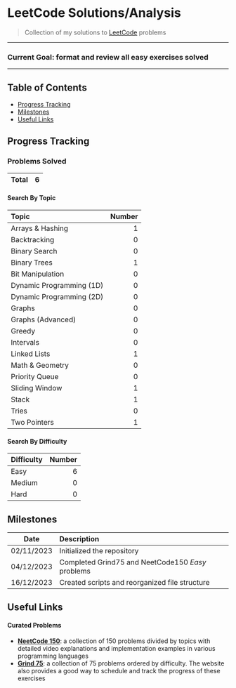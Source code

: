 # LeetCode Solutions/Analysis

> Collection of my solutions to [LeetCode](https://leetcode.com) problems

---
### Current Goal: format and review all easy exercises solved  

---

## Table of Contents
  - [Progress Tracking](#progress-tracking)
  - [Milestones](#milestones)
  - [Useful Links](#useful-links)

## Progress Tracking

### Problems Solved

| Total | 6 |
|:---:|:---:|

#### Search By Topic

| Topic | Number |
|:---|---:|
| Arrays & Hashing | 1 |
| Backtracking | 0 |
| Binary Search | 0 |
| Binary Trees | 1 |
| Bit Manipulation | 0 |
| Dynamic Programming (1D) | 0 |
| Dynamic Programming (2D) | 0 |
| Graphs | 0 |
| Graphs (Advanced) | 0 |
| Greedy | 0 |
| Intervals | 0 |
| Linked Lists | 1 |
| Math & Geometry | 0 |
| Priority Queue | 0 |
| Sliding Window | 1 |
| Stack | 1 |
| Tries | 0 |
| Two Pointers | 1 |

#### Search By Difficulty

| Difficulty | Number |
|:---|---:|
| Easy | 6 |
| Medium | 0 |
| Hard | 0 |

## Milestones

| Date | Description |
|:------:|:-------------|
| 02/11/2023 | Initialized the repository |
| 04/12/2023 | Completed Grind75 and NeetCode150 _Easy_ problems |
| 16/12/2023 | Created scripts and reorganized file structure |

## Useful Links

#### Curated Problems

- **[NeetCode 150](https://neetcode.io/practice)**: a collection of 150 problems divided by topics with detailed video explanations and implementation examples in various programming languages
- **[Grind 75](https://www.techinterviewhandbook.org/grind75?weeks=28&hours=40)**: a collection of 75 problems ordered by difficulty. The website also provides a good way to schedule and track the progress of these exercises